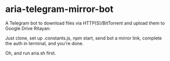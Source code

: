 # aria-telegram-mirror-bot
A Telegram bot to download files via HTTP(S)/BitTorrent and upload them to Google Drive
Ritayan:

Just clone, set up .constants.js, npm start, send bot a mirror link, complete the auth in terminal, and you're done.


Oh, and run aria.sh first.
